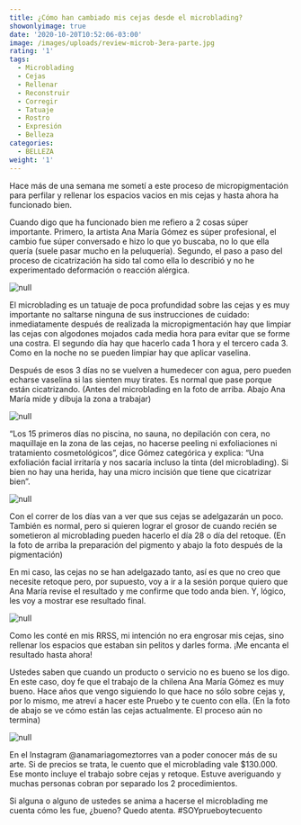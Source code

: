 ```yaml
---
title: ¿Cómo han cambiado mis cejas desde el microblading?
showonlyimage: true
date: '2020-10-20T10:52:06-03:00'
image: /images/uploads/review-microb-3era-parte.jpg
rating: '1'
tags:
  - Microblading
  - Cejas
  - Rellenar
  - Reconstruir
  - Corregir
  - Tatuaje
  - Rostro
  - Expresión
  - Belleza
categories:
  - BELLEZA
weight: '1'
---
```

Hace más de una semana me sometí a este proceso de micropigmentación para perfilar y rellenar los espacios vacios en mis cejas y hasta ahora ha funcionado bien.

<!--more-->

Cuando digo que ha funcionado bien me refiero a 2 cosas súper importante. Primero, la artista Ana María Gómez es súper profesional, el cambio fue súper conversado e hizo lo que yo buscaba, no lo que ella quería (suele pasar mucho en la peluquería). Segundo, el paso a paso del proceso de cicatrización ha sido tal como ella lo describió y no he experimentado deformación o reacción alérgica.

![null](/images/uploads/review-microb-antes.jpg)

El microblading es un tatuaje de poca profundidad sobre las cejas y es muy importante no saltarse ninguna de sus instrucciones de cuidado: inmediatamente después de realizada la micropigmentación hay que limpiar las cejas con algodones mojados cada media hora para evitar que se forme una costra. El segundo día hay que hacerlo cada 1 hora y el tercero cada 3. Como en la noche no se pueden limpiar hay que aplicar vaselina. 

Después de esos 3 días no se vuelven a humedecer con agua, pero pueden echarse vaselina si las sienten muy tirates. Es normal que pase porque están cicatrizando. (Antes del microblading en la foto de arriba. Abajo Ana María mide y dibuja la zona a trabajar) 

![null](/images/uploads/review-microb-dibujo.jpg)

“Los 15 primeros días no piscina, no sauna, no depilación con cera, no maquillaje en la zona de las cejas, no hacerse peeling ni exfoliaciones ni tratamiento cosmetológicos”, dice Gómez categórica y explica: “Una exfoliación facial irritaría y nos sacaría incluso la tinta (del microblading). Si bien no hay una herida, hay una micro incisión que tiene que cicatrizar bien”.

![null](/images/uploads/review-microb-anita.jpg)

Con el correr de los días van a ver que sus cejas se adelgazarán un poco. También es normal, pero si quieren lograr el grosor de cuando recién se sometieron al microblading pueden hacerlo el día 28 o día del retoque. (En la foto de arriba la preparación del pigmento y abajo la foto después de la pigmentación)

En mi caso, las cejas no se han adelgazado tanto, así es que no creo que necesite retoque pero, por supuesto, voy a ir a la sesión porque quiero que Ana María revise el resultado y me confirme que todo anda bien. Y, lógico, les voy a mostrar ese resultado final.

![null](/images/uploads/review-microb-durante.jpg)

Como les conté en mis RRSS, mi intención no era engrosar mis cejas, sino rellenar los espacios que estaban sin pelitos y darles forma. ¡Me encanta el resultado hasta ahora!

Ustedes saben que cuando un producto o servicio no es bueno se los digo. En este caso, doy fe que el trabajo de la chilena Ana María Gómez es muy bueno. Hace años que vengo siguiendo lo que hace no sólo sobre cejas y, por lo mismo, me atreví a hacer este Pruebo y te cuento con ella. (En la foto de abajo se ve cómo están las cejas actualmente. El proceso aún no termina)

![null](/images/uploads/review-microb-ppal4.jpg)

En el Instagram @anamariagomeztorres van a poder conocer más de su arte. Si de precios se trata, le cuento que el microblading vale $130.000. Ese monto incluye el trabajo sobre cejas y retoque. Estuve averiguando y muchas personas cobran por separado los 2 procedimientos.

Si alguna o alguno de ustedes se anima a hacerse el microblading me cuenta cómo les fue, ¿bueno? Quedo atenta. #SOYprueboytecuento
